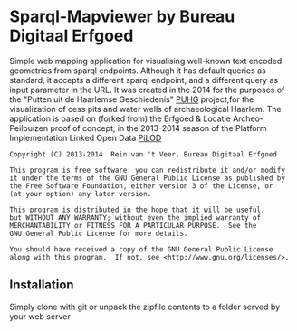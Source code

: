 Sparql-Mapviewer by Bureau Digitaal Erfgoed
=====================
Simple web mapping application for visualising well-known text encoded geometries from sparql endpoints. Although it has default queries as standard, it accepts a different sparql endpoint, and a different query as input parameter in the URL. It was created in the 2014 for the purposes of the "Putten uit de Haarlemse Geschiedenis" [PUHG](http://bureaudigitaalerfgoed.nl/puhg) project,for the visualization of cess pits and water wells of archaeological Haarlem. The application is based on (forked from) the Erfgoed & Locatie Archeo-Peilbuizen proof of concept, in the 2013-2014 season of the Platform Implementation Linked Open Data [PiLOD](http://www.pilod.nl)
    
    Copyright (C) 2013-2014  Rein van 't Veer, Bureau Digitaal Erfgoed

    This program is free software: you can redistribute it and/or modify
    it under the terms of the GNU General Public License as published by
    the Free Software Foundation, either version 3 of the License, or
    (at your option) any later version.

    This program is distributed in the hope that it will be useful,
    but WITHOUT ANY WARRANTY; without even the implied warranty of
    MERCHANTABILITY or FITNESS FOR A PARTICULAR PURPOSE.  See the
    GNU General Public License for more details.

    You should have received a copy of the GNU General Public License
    along with this program.  If not, see <http://www.gnu.org/licenses/>.

Installation
-----------
Simply clone with git or unpack the zipfile contents to a folder served by your web server
